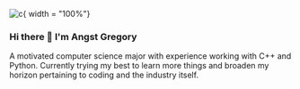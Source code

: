 ![c](https://user-images.githubusercontent.com/58962478/189824835-0b7cab9e-0b4a-44fa-b0b0-5dbef6513800.gif){
width = "100%"}



### Hi there 👋 I'm **Angst Gregory**
A motivated computer science major with experience working with C++ and Python. Currently trying my best to learn more things and broaden my horizon pertaining to coding and the industry itself.
